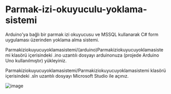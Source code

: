 # Parmak-izi-okuyuculu-yoklama-sistemi
Arduino'ya bağlı bir parmak izi okuyucusu ve MSSQL kullanarak C# form uygulaması üzerinden yoklama alma sistemi.

Parmakiziokuyucuyoklamasistemi/(arduino)Parmakiziokuyucuyoklamasistemi klasörü içerisindeki .ino uzantılı dosyayı arduinonuza (projede Arduino Uno kullanılmıştır) yükleyiniz.

Parmakiziokuyucuyoklamasistemi/Parmakiziokuyucuyoklamasistemi klasörü içerisindeki .sln uzantılı dosyayı Microsoft Studio ile açınız.

![image](https://user-images.githubusercontent.com/70539255/172381561-7250a207-26e7-478e-acee-8ab05cc8c4ee.png)

